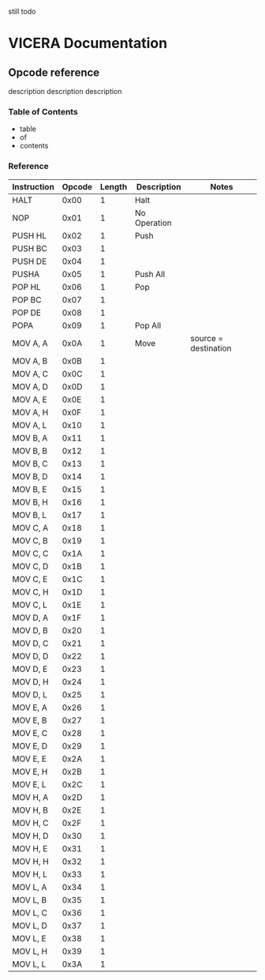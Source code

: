 still todo
# VICERA Documentation

## Opcode reference

description description description

### Table of Contents

 - table
 - of
 - contents

### Reference

| Instruction | Opcode | Length | Description | Notes |
|----|----|----|----|----|
| HALT | 0x00 | 1 | Halt | |
| NOP | 0x01 | 1 | No Operation | |
| PUSH HL | 0x02 | 1 | Push | |
| PUSH BC | 0x03 | 1 | | |
| PUSH DE | 0x04 | 1 | | |
| PUSHA | 0x05 | 1 | Push All | |
| POP HL | 0x06 | 1 | Pop
| POP BC | 0x07 | 1 | | |
| POP DE | 0x08 | 1 | | |
| POPA | 0x09 | 1 | Pop All | |
| MOV A, A | 0x0A | 1 | Move | source = destination |
| MOV A, B | 0x0B | 1 | | |
| MOV A, C | 0x0C | 1 | | |
| MOV A, D | 0x0D | 1 | | |
| MOV A, E | 0x0E | 1 | | |
| MOV A, H | 0x0F | 1 | | |
| MOV A, L | 0x10 | 1 | | |
| MOV B, A | 0x11 | 1 | | |
| MOV B, B | 0x12 | 1 | | |
| MOV B, C | 0x13 | 1 | | |
| MOV B, D | 0x14 | 1 | | |
| MOV B, E | 0x15 | 1 | | |
| MOV B, H | 0x16 | 1 | | |
| MOV B, L | 0x17 | 1 | | |
| MOV C, A | 0x18 | 1 | | |
| MOV C, B | 0x19 | 1 | | |
| MOV C, C | 0x1A | 1 | | |
| MOV C, D | 0x1B | 1 | | |
| MOV C, E | 0x1C | 1 | | |
| MOV C, H | 0x1D | 1 | | |
| MOV C, L | 0x1E | 1 | | |
| MOV D, A | 0x1F | 1 | | |
| MOV D, B | 0x20 | 1 | | |
| MOV D, C | 0x21 | 1 | | |
| MOV D, D | 0x22 | 1 | | |
| MOV D, E | 0x23 | 1 | | |
| MOV D, H | 0x24 | 1 | | |
| MOV D, L | 0x25 | 1 | | |
| MOV E, A | 0x26 | 1 | | |
| MOV E, B | 0x27 | 1 | | |
| MOV E, C | 0x28 | 1 | | |
| MOV E, D | 0x29 | 1 | | |
| MOV E, E | 0x2A | 1 | | |
| MOV E, H | 0x2B | 1 | | |
| MOV E, L | 0x2C | 1 | | |
| MOV H, A | 0x2D | 1 | | |
| MOV H, B | 0x2E | 1 | | |
| MOV H, C | 0x2F | 1 | | |
| MOV H, D | 0x30 | 1 | | |
| MOV H, E | 0x31 | 1 | | |
| MOV H, H | 0x32 | 1 | | |
| MOV H, L | 0x33 | 1 | | |
| MOV L, A | 0x34 | 1 | | |
| MOV L, B | 0x35 | 1 | | |
| MOV L, C | 0x36 | 1 | | |
| MOV L, D | 0x37 | 1 | | |
| MOV L, E | 0x38 | 1 | | |
| MOV L, H | 0x39 | 1 | | |
| MOV L, L | 0x3A | 1 | | |
